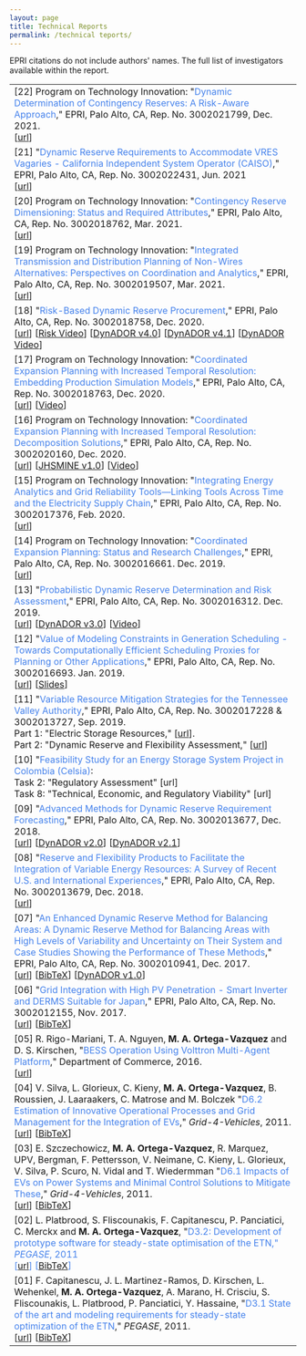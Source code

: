 ```yaml
---
layout: page
title: Technical Reports
permalink: /technical teports/
---
```


EPRI citations do not include authors' names.  The full list of investigators available within the report.



<table class="table table-hover">

 
<tr>
<td>
    [22]
    Program on Technology Innovation: "<span style="color:#4582ec">Dynamic Determination of Contingency Reserves: A Risk-Aware Approach</span>," 
    EPRI, Palo Alto, CA, Rep. No. 3002021799, Dec. 2021.
    <br />
    [<a href="https://www.epri.com/research/products/000000003002021799">url</a>] 
    <br /> 
</td>
</tr>
 
 
<tr>
<td>
    [21]
    "<span style="color:#4582ec">Dynamic Reserve Requirements to Accommodate VRES Vagaries - California Independent System Operator (CAISO)</span>," 
     EPRI, Palo Alto, CA, Rep. No. 3002022431, Jun. 2021
    <br />
    [<a href="https://www.epri.com/research/products/000000003002022431">url</a>] 
    <br /> 
</td>
</tr>
 
 
<tr>
<td>
    [20]
    Program on Technology Innovation: "<span style="color:#4582ec">Contingency Reserve Dimensioning: Status and Required Attributes</span>," 
    EPRI, Palo Alto, CA, Rep. No. 3002018762, Mar. 2021.
    <br />
    [<a href="https://www.epri.com/research/products/000000003002018762">url</a>] 
    <br /> 
</td>
</tr>
 
 
<tr>
<td>
    [19]
    Program on Technology Innovation: "<span style="color:#4582ec">Integrated Transmission and Distribution Planning of Non-Wires Alternatives: Perspectives on Coordination and Analytics</span>," 
    EPRI, Palo Alto, CA, Rep. No. 3002019507, Mar. 2021.
    <br />
    [<a href="https://www.epri.com/research/products/000000003002019507">url</a>] 
    <br /> 
</td>
</tr>
 
 
<tr>
<td>
    [18]
    "<span style="color:#4582ec">Risk-Based Dynamic Reserve Procurement</span>,"
 EPRI, Palo Alto, CA, Rep. No. 3002018758, Dec. 2020.
    <br />
    [<a href="https://www.epri.com/research/products/000000003002018758">url</a>] 
    [<a href="https://www.epri.com/research/products/000000003002020169">Risk Video</a>] 
    [<a href="https://www.epri.com/research/products/000000003002018760">DynADOR v4.0</a>] 
    [<a href="https://www.epri.com/research/products/000000003002020419">DynADOR v4.1</a>] 
    [<a href="https://www.epri.com/research/products/000000003002020168">DynADOR Video</a>] 
    <br /> 
</td>
</tr>
 
 
    
<tr>
<td>
    [17]
    Program on Technology Innovation: "<span style="color:#4582ec">Coordinated Expansion Planning with Increased Temporal Resolution: Embedding Production Simulation Models</span>," 
    EPRI, Palo Alto, CA, Rep. No. 3002018763, Dec. 2020.
    <br />
    [<a href="https://www.epri.com/research/products/000000003002018763">url</a>] 
    [<a href="https://www.epri.com/research/products/000000003002022654">Video</a>]
    <br /> 
</td>
</tr>
    
    
<tr>
<td>
    [16]
    Program on Technology Innovation: "<span style="color:#4582ec">Coordinated Expansion Planning with Increased Temporal Resolution: Decomposition Solutions</span>," 
    EPRI, Palo Alto, CA, Rep. No. 3002020160, Dec. 2020.
    <br />
    [<a href="https://www.epri.com/research/products/000000003002020160">url</a>] 
    [<a href="https://www.epri.com/research/products/000000003002018761">JHSMINE v1.0</a>] 
    [<a href="https://www.epri.com/research/products/000000003002022654">Video</a>]
    <br /> 
</td>
</tr>
    
    
<tr>
<td>
    [15]
    Program on Technology Innovation: "<span style="color:#4582ec">Integrating Energy Analytics and Grid Reliability Tools—Linking Tools Across Time and the Electricity Supply Chain</span>," 
    EPRI, Palo Alto, CA, Rep. No. 3002017376, Feb. 2020.
    <br />
    [<a href="http://www.epri.com/abstracts/Pages/ProductAbstract.aspx?ProductId=000000003002017376">url</a>] 
    <br /> 
</td>
</tr>
    

<tr>
<td>
    [14]
    Program on Technology Innovation: "<span style="color:#4582ec">Coordinated Expansion Planning: Status and Research Challenges</span>,"
    EPRI, Palo Alto, CA, Rep. No. 3002016661. Dec. 2019.
    <br />
    [<a href="https://www.epri.com/#/pages/product/000000003002016661/?lang=en-US">url</a>] 
    <br /> 
</td>
</tr>
    
    
    
<tr>
<td>
    [13]
    "<span style="color:#4582ec">Probabilistic Dynamic Reserve Determination and Risk Assessment</span>," 
    EPRI, Palo Alto, CA, Rep. No. 3002016312. Dec. 2019.
    <br />
    [<a href="https://www.epri.com/#/pages/product/000000003002016312/?lang=en-US">url</a>]
    [<a href="https://www.epri.com/#/pages/product/000000003002016311/?lang=en-US">DynADOR v3.0</a>]
    [<a href="https://epri.box.com/s/xk7niq4vgptpp3kmq6dvdxrcg3h2owfn">Video</a>]    
    <br /> 
</td>
</tr>
    
    
<tr>
<td>
    [12]
    "<span style="color:#4582ec">Value of Modeling Constraints in Generation Scheduling - Towards Computationally Efficient Scheduling Proxies for Planning or Other Applications</span>," 
    EPRI, Palo Alto, CA, Rep. No. 3002016693. Jan. 2019.
    <br />
    [<a href="https://www.epri.com/#/pages/product/000000003002016693/?lang=en-US">url</a>]
    [<a href="https://www.ferc.gov/CalendarFiles/20190626080516-2%20-%20Ortega-Vazquez_VoMCUC.PDF">Slides</a>]
    <br /> 
</td>
</tr>
    
    
<tr>
<td>
    [11]
    "<span style="color:#4582ec">Variable Resource Mitigation Strategies for the Tennessee Valley Authority</span>," 
    EPRI, Palo Alto, CA, Rep. No. 3002017228 & 3002013727, Sep. 2019.
    <br />
    Part 1: "Electric Storage Resources," [<a href="https://www.epri.com/#/pages/product/3002017228/">url</a>].
    <br />
    Part 2: "Dynamic Reserve and Flexibility Assessment," [<a href="https://www.epri.com/#/pages/product/3002013726/">url</a>]
    <br /> 
</td>
</tr>
    
    
<tr>
<td>
    [10]
    "<span style="color:#4582ec">Feasibility Study for an Energy Storage System Project in Colombia (Celsia)</span>:
    <br />
    Task 2: "Regulatory Assessment" [url]
    <br />
    Task 8: "Technical, Economic, and Regulatory Viability" [url]
    <br /> 
</td>
</tr>
    
    
<tr>
<td>
    [09]
    "<span style="color:#4582ec">Advanced Methods for Dynamic Reserve Requirement Forecasting</span>," 
    EPRI, Palo Alto, CA, Rep. No. 3002013677, Dec. 2018.
    <br />
    [<a href="http://www.epri.com/abstracts/Pages/ProductAbstract.aspx?ProductId=000000003002013677">url</a>]
    [<a href="https://www.epri.com/#/pages/product/000000003002013678/?lang=en-US">DynADOR v2.0</a>]
    [<a href="https://www.epri.com/#/pages/product/000000003002016310/?lang=en-US">DynADOR v2.1</a>]
    <br /> 
</td>
</tr>
    
    
<tr>
<td>
    [08]
    "<span style="color:#4582ec">Reserve and Flexibility Products to Facilitate the Integration of Variable Energy Resources: A Survey of Recent U.S. and International Experiences</span>," 
    EPRI, Palo Alto, CA, Rep. No. 3002013679, Dec. 2018.
    <br />
    [<a href="http://www.epri.com/abstracts/Pages/ProductAbstract.aspx?ProductId=000000003002013679">url</a>]
    <br /> 
</td>
</tr>
    
    
<tr>
<td>
    [07]
    "<span style="color:#4582ec">An Enhanced Dynamic Reserve Method for Balancing Areas: A Dynamic Reserve Method for Balancing Areas with High Levels of Variability and Uncertainty on Their System and Case Studies Showing the Performance of These Methods</span>," 
    EPRI, Palo Alto, CA, Rep. No. 3002010941, Dec. 2017.
    <br />
    [<a href="http://www.epri.com/abstracts/Pages/ProductAbstract.aspx?ProductId=000000003002010941">url</a>]
    [<a href="https://drive.google.com/open?id=1Qb59__LJMbnavGXB_CSdJGdhMwpzUNoQ">BibTeX</a>]
    [<a href="https://www.epri.com/#/pages/product/000000003002010942/?lang=en-US">DynADOR v1.0</a>]
    <br /> 
</td>
</tr>
    
    
<tr>
<td>
    [06]
    "<span style="color:#4582ec">Grid Integration with High PV Penetration - Smart Inverter and DERMS Suitable for Japan</span>," 
    EPRI, Palo Alto, CA, Rep. No. 3002012155, Nov. 2017.
    <br />
    [<a href="http://www.epri.com/abstracts/Pages/ProductAbstract.aspx?ProductId=000000003002012155">url</a>]
    [<a href="https://drive.google.com/open?id=1Qb59__LJMbnavGXB_CSdJGdhMwpzUNoQ">BibTeX</a>]
    <br /> 
</td>
</tr>
    
    
<tr>
<td>
    [05]
    R. Rigo-Mariani, T. A. Nguyen, <strong>M. A. Ortega-Vazquez</strong> and D. S. Kirschen, 
    "<span style="color:#4582ec">BESS Operation Using Volttron Multi-Agent Platform</span>," 
    Department of Commerce, 2016.
    <br />
    [<a href="http://www.commerce.wa.gov/wp-content/uploads/2019/09/CEF-Bess-Operation-Using-Volttron-Multi-Agent-Platform.pdf">url</a>]
    <br /> 
</td>
</tr>
    
    
<tr>
<td>
    [04]
    V. Silva, L. Glorieux, C. Kieny, <strong>M. A. Ortega-Vazquez</strong>, B. Roussien, J. Laaraakers, C. Matrose and M. Bolczek 
    "<span style="color:#4582ec">D6.2 Estimation of Innovative Operational Processes and Grid Management for the Integration of EVs</span>," 
    <em>Grid-4-Vehicles</em>, 2011.
    <br />
    [<a href="http://www.g4v.eu/downloads.html">url</a>]
    [<a href="https://drive.google.com/open?id=1oA8LKEuFmwK4GkcGhxEnc1D3N7JsR49I" target="_blank">BibTeX</a>] 
    <br /> 
</td>
</tr>
    
    
<tr>
<td>
    [03]
    E. Szczechowicz, <strong>M. A. Ortega-Vazquez</strong>, R. Marquez, UPV, Bergman, F. Pettersson, V. Neimane, C. Kieny, L. Glorieux, V. Silva, P. Scuro, N. Vidal and T. Wiedermman 
    "<span style="color:#4582ec">D6.1 Impacts of EVs on Power Systems and Minimal Control Solutions to Mitigate These</span>," 
    <em>Grid-4-Vehicles</em>, 2011.
    <br />
    [<a href="http://www.g4v.eu/downloads.html">url</a>]
    [<a href="https://drive.google.com/open?id=1P5aF9GKU_OawNArM6iuMZqmIHHtUauH8" target="_blank">BibTeX</a>] 
    <br /> 
</td>
</tr>
    
    
<tr>
<td>
    [02]
    L. Platbrood, S. Fliscounakis, F. Capitanescu, P. Panciatici, C. Merckx and <strong>M. A. Ortega-Vazquez</strong>, 
    "<span style="color:#4582ec">D3.2: Development of prototype software for steady-state optimisation of the ETN<span>," 
    <em>PEGASE</em>, 2011
    <br />
    [<a href="http://www.fp7-pegase.com/download.html">url</a>]
    [<a href="https://drive.google.com/open?id=1Vf9qaPmtnDRg5rkmeB2DDnGrpd3DYAS-" target="_blank">BibTeX</a>] 
    <br /> 
</td>
</tr>
    
    
<tr>
<td>
    [01]
    F. Capitanescu, J. L. Martinez-Ramos, D. Kirschen, L. Wehenkel, <strong>M. A. Ortega-Vazquez</strong>, A. Marano, H. Crisciu, S. Fliscounakis, L. Platbrood, P. Panciatici, Y. Hassaine, 
    "<span style="color:#4582ec">D3.1 State of the art and modeling requirements for steady-state optimization of the ETN</span>," 
    <em>PEGASE</em>, 2011.
    <br />
    [<a href="http://www.fp7-pegase.com/download.html">url</a>]
    [<a href="https://drive.google.com/open?id=1Vf9qaPmtnDRg5rkmeB2DDnGrpd3DYAS-" target="_blank">BibTeX</a>] 
    <br /> 
</td>
</tr>
    
    
</table>
